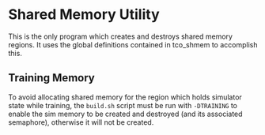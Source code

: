 # Shared Memory Utility
This is the only program which creates and destroys shared memory regions. It uses the global
definitions contained in tco_shmem to accomplish this.

## Training Memory
To avoid allocating shared memory for the region which holds simulator state while training, the
```build.sh``` script must be run with ```-DTRAINING``` to enable the sim memory to be created and
destroyed (and its associated semaphore), otherwise it will not be created.
